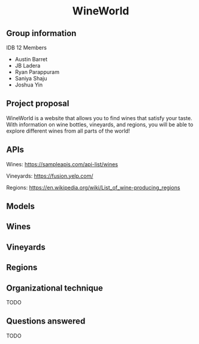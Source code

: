 <h1 align="center">WineWorld</h1>

## Group information

IDB 12 Members
- Austin Barret
- JB Ladera
- Ryan Parappuram
- Saniya Shaju
- Joshua Yin

## Project proposal

WineWorld is a website that allows you to find wines that satisfy your taste. With information on 
wine bottles, vineyards, and regions, you will be able to explore different wines from all parts of the world!

## APIs
Wines: https://sampleapis.com/api-list/wines

Vineyards: https://fusion.yelp.com/

Regions: https://en.wikipedia.org/wiki/List_of_wine-producing_regions

## Models

## Wines
## Vineyards
## Regions

## Organizational technique

TODO

## Questions answered

TODO
